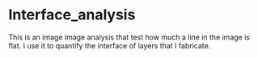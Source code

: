 # Interface_analysis
This is an image image analysis that test how much a line in the image is flat. I use it to quantify the interface of layers that I fabricate.
